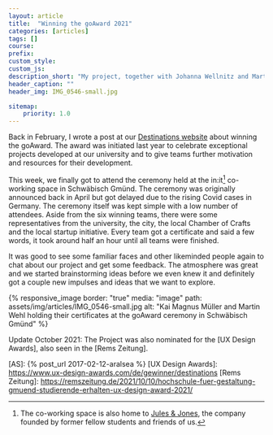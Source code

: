 ```yaml
---
layout: article
title:  "Winning the goAward 2021"
categories: [articles]
tags: []
course:
prefix: 
custom_style:
custom_js:
description_short: "My project, together with Johanna Wellnitz and Martin Wehl, won the goAward initiated by our University"
header_caption: ""
header_img: IMG_0546-small.jpg

sitemap:
    priority: 1.0
---
```


Back in February, I wrote a post at our [Destinations website] about winning the goAward.  The award was initiated last year to celebrate exceptional projects developed at our university and to give teams further motivation and resources for their development. 

This week, we finally got to attend the ceremony held at the in:it[^1] co-working space in Schwäbisch Gmünd. The ceremony was originally announced back in April but got delayed due to the rising Covid cases in Germany. The ceremony itself was kept simple with a low number of attendees. Aside from the six winning teams, there were some representatives from the university, the city, the local Chamber of Crafts and the local startup initiative. Every team got a certificate and said a few words, it took around half an hour until all teams were finished. 

It was good to see some familiar faces and other likeminded people again to chat about our project and get some feedback. The atmosphere was great and we started brainstorming ideas before we even knew it and definitely got a couple new impulses and ideas that we want to explore. 

{% responsive_image
border: "true"
media: "image"
path: assets/img/articles/IMG_0546-small.jpg
alt: "Kai Magnus Müller and Martin Wehl holding their certificates at the goAward ceremony in Schwäbisch Gmünd"
%}


Update October 2021:
The Project was also nominated for the [UX Design Awards], also seen in the [Rems Zeitung].


[^1]: The co-working space is also home to [Jules & Jones][JJ], the company founded by former fellow students and friends of us.


[JJ]: https://www.julesnjones.com
[Destinations website]: https://www.build-destinations.com
[ÜS]: https://www.uebersee-museum.de/
[AS]: {% post_url 2017-02-12-aralsea %}
[UX Design Awards]: https://www.ux-design-awards.com/de/gewinner/destinations
[Rems Zeitung]: https://remszeitung.de/2021/10/10/hochschule-fuer-gestaltung-gmuend-studierende-erhalten-ux-design-award-2021/
